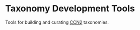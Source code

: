 # Taxonomy Development Tools

Tools for building and curating [CCN2](https://github.com/obophenotype/CCN2) taxonomies.
